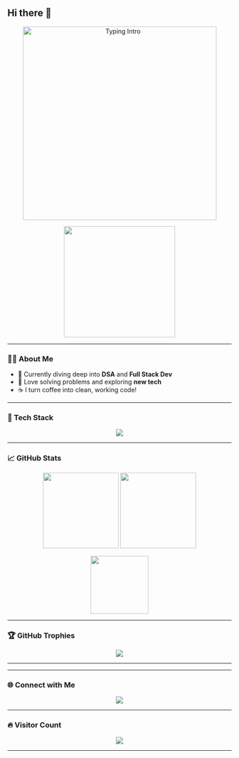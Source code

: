 ## Hi there 👋

<!--
**hirenrc04/hirenrc04** is a ✨ _special_ ✨ repository because its `README.md` (this file) appears on your GitHub profile.

Here are some ideas to get you started:

- 🔭 I’m currently working on ...
- 🌱 I’m currently learning ...
- 👯 I’m looking to collaborate on ...
- 🤔 I’m looking for help with ...
- 💬 Ask me about ...
- 📫 How to reach me: ...
- 😄 Pronouns: ...
- ⚡ Fun fact: ...
-->
<!-- Typing Intro Section -->
<p align="center">
  <img src="https://github.com/hirenrc04/hirenrc04/blob/main/typing.gif?raw=true" alt="Typing Intro" width="435" />
</p>

<p align="center">
  <img src="https://media.giphy.com/media/qgQUggAC3Pfv687qPC/giphy.gif" width="250" height="250" />
</p>

---

### 👨‍💻 About Me

- 🌱 Currently diving deep into **DSA** and **Full Stack Dev**
- 🧠 Love solving problems and exploring **new tech**
- ☕ I turn coffee into clean, working code!

---

### 🧰 Tech Stack

<p align="center">
  <img src="https://skillicons.dev/icons?i=cpp,js,html,css,react,nodejs,express,mysql,mongodb,git,github,tailwind,python" />
</p>

---

### 📈 GitHub Stats

<p align="center">
  <img src="https://github-readme-stats.vercel.app/api?username=hirenrc04&theme=radical&show_icons=true&count_private=true" height="170"/>
  <img src="https://github-readme-streak-stats.herokuapp.com/?user=hirenrc04&theme=radical" height="170"/>
</p>

<p align="center">
  <img src="https://github-readme-stats.vercel.app/api/top-langs/?username=hirenrc04&layout=compact&theme=radical" height="130"/>
</p>

---

### 🏆 GitHub Trophies

<p align="center">
  <img src="https://github-profile-trophy.vercel.app/?username=hirenrc04&theme=radical&margin-w=10&no-bg=true&no-frame=true"/>
</p>

---
<!-- 
### 🧠 LeetCode Activity

<p align="center">
  <img src="https://leetcard.jacoblin.cool/krish2o?theme=dark&font=Karma&ext=contest" />
</p> -->

---

### 🌐 Connect with Me

<p align="center">
  <a href="https://www.linkedin.com/in/hiren-chaudhary" target="_blank">
    <img src="https://img.shields.io/badge/LinkedIn-%230077B5.svg?style=for-the-badge&logo=linkedin&logoColor=white" />
  </a>
</p>

---

### 🔥 Visitor Count

<p align="center">
  <img src="https://profile-counter.glitch.me/hiranrc04/count.svg" />
</p>

---


<!-- Made with ❤️ by Krish | Powered by GPRM -->

